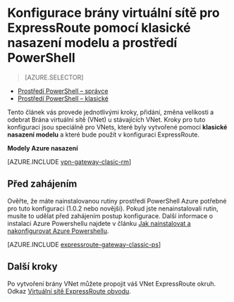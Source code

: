 <properties
   pageTitle="Konfigurace brány VNet pro ExpressRoute pomocí prostředí PowerShell | Microsoft Azure"
   description="Konfigurace brány VNet klasické nasazení modelu VNet pomocí prostředí PowerShell ExpressRoute konfigurace."
   documentationCenter="na"
   services="expressroute"
   authors="charwen"
   manager="carmonm"
   editor=""
   tags="azure-service-management"/>
<tags
   ms.service="expressroute"
   ms.devlang="na"
   ms.topic="article" 
   ms.tgt_pltfrm="na"
   ms.workload="infrastructure-services"
   ms.date="10/03/2016"
   ms.author="charwen"/>

# <a name="configure-a-virtual-network-gateway-for-expressroute-using-the-classic-deployment-model-and-powershell"></a>Konfigurace brány virtuální sítě pro ExpressRoute pomocí klasické nasazení modelu a prostředí PowerShell

> [AZURE.SELECTOR]
- [Prostředí PowerShell – správce](expressroute-howto-add-gateway-resource-manager.md)
- [Prostředí PowerShell – klasické](expressroute-howto-add-gateway-classic.md)

Tento článek vás provede jednotlivými kroky, přidání, změna velikosti a odebrat Brána virtuální sítě (VNet) u stávajících VNet. Kroky pro tuto konfiguraci jsou speciálně pro VNets, které byly vytvořené pomocí **klasické nasazení modelu** a které bude použít v konfiguraci ExpressRoute. 

**Modely Azure nasazení**

[AZURE.INCLUDE [vpn-gateway-clasic-rm](../../includes/vpn-gateway-classic-rm-include.md)] 

## <a name="before-beginning"></a>Před zahájením

Ověřte, že máte nainstalovanou rutiny prostředí PowerShell Azure potřebné pro tuto konfiguraci (1.0.2 nebo novější). Pokud jste nenainstalovali rutin, musíte to udělat před zahájením postup konfigurace. Další informace o instalaci Azure Powershellu najdete v článku [Jak nainstalovat a nakonfigurovat Azure Powershellu](../powershell-install-configure.md).


[AZURE.INCLUDE [expressroute-gateway-classic-ps](../../includes/expressroute-gateway-classic-ps-include.md)]

    
## <a name="next-steps"></a>Další kroky

Po vytvoření brány VNet můžete propojit váš VNet ExpressRoute okruh. Odkaz [Virtuální sítě ExpressRoute obvodu](expressroute-howto-linkvnet-classic.md).
